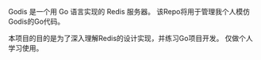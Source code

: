 

Godis 是一个用 Go 语言实现的 Redis 服务器。
该Repo将用于管理我个人模仿Godis的Go代码。

本项目的目的是为了深入理解Redis的设计实现，并练习Go项目开发。
仅做个人学习使用。